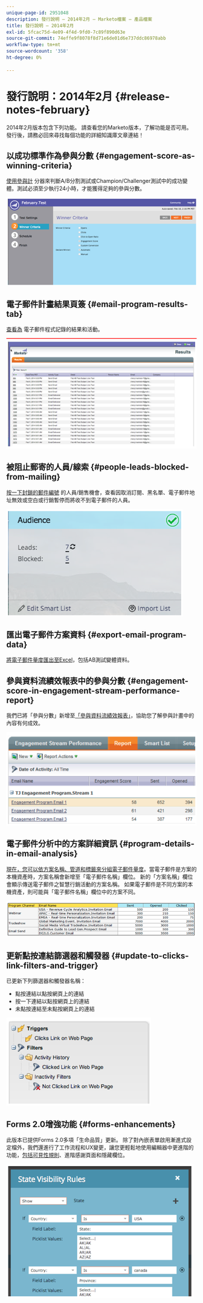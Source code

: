 ```yaml
---
unique-page-id: 2951048
description: 發行說明 — 2014年2月 — Marketo檔案 — 產品檔案
title: 發行說明 — 2014年2月
exl-id: 5fcac75d-4e09-4f4d-9fd0-7c89f890d63e
source-git-commit: 74effe9f8078f8d71e6de01d6e737ddc86978abb
workflow-type: tm+mt
source-wordcount: '358'
ht-degree: 0%

---
```


# 發行說明：2014年2月 {#release-notes-february}

2014年2月版本包含下列功能。 請查看您的Marketo版本，了解功能是否可用。 發行後，請務必回來尋找每個功能的詳細知識庫文章連結！

## 以成功標準作為參與分數 {#engagement-score-as-winning-criteria}

[使用參與計](/help/marketo/product-docs/email-marketing/email-programs/email-program-actions/email-test-a-b-test/define-the-a-b-test-winner-criteria.md) 分器來判斷A/B分割測試或Champion/Challenger測試中的成功變體。測試必須至少執行24小時，才能獲得足夠的參與分數。

![](assets/image2014-9-22-10-3a46-3a49.png)

## 電子郵件計畫結果頁簽 {#email-program-results-tab}

[查看為](/help/marketo/product-docs/email-marketing/email-programs/email-program-data/view-email-program-results.md) 電子郵件程式記錄的結果和活動。

![](assets/image2014-9-22-10-3a47-3a19.png)

## 被阻止郵寄的人員/線索 {#people-leads-blocked-from-mailing}

[按一下封鎖的郵件編號](/help/marketo/product-docs/email-marketing/email-programs/managing-people-in-email-programs/define-an-audience-with-a-smart-list.md) 的人員/銷售機會，查看因取消訂閱、黑名單、電子郵件地址無效或空白或行銷暫停而將收不到電子郵件的人員。

![](assets/image2014-9-22-10-3a47-3a42.png)

## 匯出電子郵件方案資料 {#export-email-program-data}

[將電子郵件量度匯出至Excel](/help/marketo/product-docs/email-marketing/email-programs/email-program-data/export-email-program-dashboard-to-excel.md)，包括AB測試變體資料。

## 參與資料流績效報表中的參與分數 {#engagement-score-in-engagement-stream-performance-report}

我們已將「參與分數」新增至[「參與資料流績效報表」](/help/marketo/product-docs/email-marketing/drip-nurturing/reports-and-notifications/engagement-stream-performance-report.md)，協助您了解參與計畫中的內容有何成效。

![](assets/image2014-9-22-10-3a50-3a36.png)

## 電子郵件分析中的方案詳細資訊 {#program-details-in-email-analysis}

[現在，您可以依方案名稱、管道和標籤來分組電子郵件量度](/help/marketo/product-docs/reporting/revenue-cycle-analytics/email-analysis/build-an-email-analysis-report-that-shows-program-information.md)。當電子郵件是方案的本機資產時，方案名稱會新增至「電子郵件名稱」欄位。 新的「方案名稱」欄位會顯示傳送電子郵件之智慧行銷活動的方案名稱。 如果電子郵件是不同方案的本機資產，則可能與「電子郵件名稱」欄位中的方案不同。

![](assets/image2014-9-22-10-3a50-3a57.png)

## 更新點按連結篩選器和觸發器 {#update-to-clicks-link-filters-and-trigger}

已更新下列篩選器和觸發器名稱：

* 點按連結以點按網頁上的連結
* 按一下連結以點按網頁上的連結
* 未點按連結至未點按網頁上的連結

![](assets/image2014-9-22-10-3a51-3a31.png)

## Forms 2.0增強功能 {#forms-enhancements}

此版本已提供Forms 2.0多項「生命品質」更新。 除了對內嵌表單啟用漸進式設定檔外，我們還進行了工作流程和UX變更，讓您更輕鬆地使用編輯器中更進階的功能，[包括可見性規則](/help/marketo/product-docs/demand-generation/forms/form-fields/dynamically-toggle-visibility-of-a-form-field.md)、進階感謝頁面和隱藏欄位。

![](assets/image2014-9-22-10-3a51-3a54.png)
